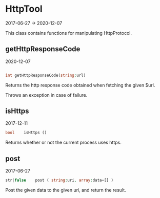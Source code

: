 HttpTool
=====================
2017-06-27 -> 2020-12-07



This class contains functions for manipulating HttpProtocol.






getHttpResponseCode
-------------
2020-12-07



```php

int getHttpResponseCode(string:url)
```


Returns the http response code obtained when fetching the given $url.

Throws an exception in case of failure.







isHttps
-------------
2017-12-11



```php
bool    isHttps ()
```

Returns whether or not the current process uses https.




post
-------------
2017-06-27



```php
str|false    post ( string:uri, array:data=[] )
```

Post the given data to the given uri, and return the result.




